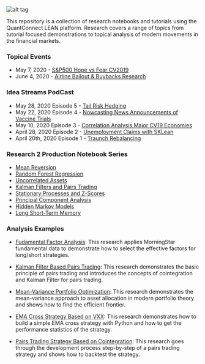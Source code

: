 ![alt tag](https://cdn.quantconnect.com/research/i/research-banner.png)

This repository is a collection of research notebooks and tutorials using the QuantConnect LEAN platform. Research covers a range of topics from tutorial focused demonstrations to topical analysis of modern movements in the financial markets. 

### Topical Events

 - May 7, 2020 - [S&P500 Hope vs Fear CV2019](https://github.com/QuantConnect/Research/blob/master/Topical/20200507_hopevfear_research.ipynb)
 - June 4, 2020 - [Airline Bailout & Buybacks Research](https://github.com/QuantConnect/Research/blob/master/Topical/20200601_airlinebuybacks_research.ipynb)

### Idea Streams PodCast 

 - May 28, 2020 Episode 5 - [Tail Risk Hedging](https://www.youtube.com/watch?v=dA7VaQvpCGg&t=1s)
 - May 22, 2020 Episode 4 - [Nowcasting News Announcements of Vaccine Trials](https://www.youtube.com/watch?v=ZmatDMCvKTE&t=686s)
 - May 10, 2020 Episode 3 - [Correlation Analysis Major CV19 Economies](https://www.youtube.com/watch?v=wflTPzl9YF4)
 - April 28, 2020 Episode 2 - [Unemployment Claims with SKLean](https://www.youtube.com/watch?v=VCf9e0S4rDg)
 - April 20th, 2020 Episode 1 - [Traunch Rebalancing](https://www.youtube.com/watch?v=q1VjM1nHPfE)
 
### Research 2 Production Notebook Series

 - [Mean Reversion](https://github.com/QuantConnect/Research/blob/master/Research2Production/01%20Mean%20Reversion.ipynb)
 - [Random Forest Regression](https://github.com/QuantConnect/Research/blob/master/Research2Production/02%20Random%20Forest%20Regression.ipynb)
 - [Uncorrelated Assets](https://github.com/QuantConnect/Research/blob/master/Research2Production/03%20Uncorrelated%20Assets.ipynb)
 - [Kalman Filters and Pairs Trading](https://github.com/QuantConnect/Research/blob/master/Research2Production/04%20Kalman%20Filters%20and%20Pairs%20Trading.ipynb)
 - [Stationary Processes and Z-Scores](https://github.com/QuantConnect/Research/blob/master/Research2Production/05%20Stationary%20Processes%20and%20Z-Scores.ipynb)
 - [Principal Component Analysis](https://github.com/QuantConnect/Research/blob/master/Research2Production/06%20Principal%20Component%20Analysis.ipynb)
 - [Hidden Markov Models](https://github.com/QuantConnect/Research/blob/master/Research2Production/07%20Hidden%20Markov%20Models.ipynb)
 - [Long Short-Term Memory](https://github.com/QuantConnect/Research/blob/master/Research2Production/08%20Long%20Short-Term%20Memory.ipynb)

### Analysis Examples  
 - [Fudamental Factor Analysis](https://github.com/QuantConnect/Research/blob/master/Analysis/01%20Fudamental%20Factor%20Analysis.ipynb): This research applies MorningStar fundamental data to demonstrate how to select the effective factors for long/short strategies. 

 - [Kalman Filter Based Pairs Trading](https://github.com/QuantConnect/Research/blob/master/Analysis/02%20Kalman%20Filter%20Based%20Pairs%20Trading.ipynb): This research demonstrates the basic principle of pairs trading and introduces the concepts of cointegration and Kalman Filter for pairs trading.

 - [Mean-Variance Portfolio Optimization](https://github.com/QuantConnect/Research/blob/master/Analysis/03%20Mean-Variance%20Portfolio%20Optimization%20.ipynb): This research demonstrates the mean-variance approach to asset allocation in modern portfolio theory and shows how to find the efficient frontier.

 - [EMA Cross Strategy Based on VXX](https://github.com/QuantConnect/Research/blob/master/Analysis/04%20EMA%20Cross%20Strategy%20Based%20on%20VXX.ipynb): This research demonstrates how to build a simple EMA cross strategy with Python and how to get the performance statistics of the strategy.

 - [Pairs Trading Strategy Based on Cointegration](https://github.com/QuantConnect/Research/blob/master/Analysis/05%20Pairs%20Trading%20Strategy%20Based%20on%20Cointegration.ipynb): This research goes through the development process step-by-step of a pairs trading strategy and shows how to backtest the strategy.
